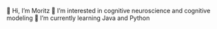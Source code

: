 👋 Hi, I’m Moritz
👀 I’m interested in cognitive neuroscience and cognitive modeling
🌱 I’m currently learning Java and Python


<!---

--->
